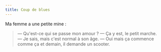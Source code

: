 ```yaml
---
title: Coup de blues
---
```


Ma femme a une petite mine :

> — Qu'est-ce qui se passe mon amour ?
> — Ça y est, le petit marche.
> — Je sais, mais c'est normal à son âge.
> — Oui mais ça commence comme ça et demain, il demande un scooter.

